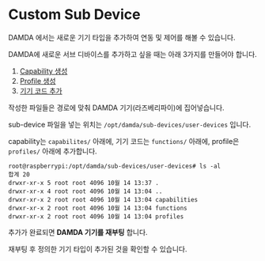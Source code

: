 # Custom Sub Device

DAMDA 에서는 새로운 기기 타입을 추가하여 연동 및 제어를 해볼 수 있습니다.

DAMDA에 새로운 서브 디바이스를 추가하고 싶을 때는 아래 3가지를 만들어야 합니다.

1. [Capability 생성](capability.md)
2. [Profile 생성](profile.md)
3. [기기 코드 추가](functions.md)

작성한 파일들은 경로에 맞춰 DAMDA 기기(라즈베리파이)에 집어넣습니다.

sub-device 파일을 넣는 위치는 `/opt/damda/sub-devices/user-devices` 입니다.

capability는 `capabilites/` 아래에, 기기 코드는 `functions/` 아래에, profile은 `profiles/` 아래에 추가합니다.

```shell
root@raspberrypi:/opt/damda/sub-devices/user-devices# ls -al
합계 20
drwxr-xr-x 5 root root 4096 10월 14 13:37 .
drwxr-xr-x 4 root root 4096 10월 14 13:04 ..
drwxr-xr-x 2 root root 4096 10월 14 13:04 capabilities
drwxr-xr-x 2 root root 4096 10월 14 13:04 functions
drwxr-xr-x 2 root root 4096 10월 14 13:04 profiles
```

추가가 완료되면 **DAMDA 기기를 재부팅** 합니다.

재부팅 후 정의한 기기 타입이 추가된 것을 확인할 수 있습니다.

